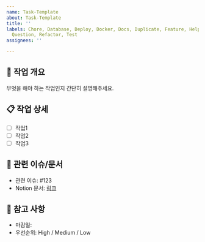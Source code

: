 ```yaml
---
name: Task-Template
about: Task-Template
title: ''
labels: Chore, Database, Deploy, Docker, Docs, Duplicate, Feature, Help Wanted, Infra,
  Question, Refactor, Test
assignees: ''

---
```


## 📌 작업 개요
무엇을 해야 하는 작업인지 간단히 설명해주세요.

## 📋 작업 상세
- [ ] 작업1
- [ ] 작업2
- [ ] 작업3

## 📎 관련 이슈/문서
- 관련 이슈: #123
- Notion 문서: [링크](https://...)

## 🧠 참고 사항
- 마감일:
- 우선순위: High / Medium / Low
